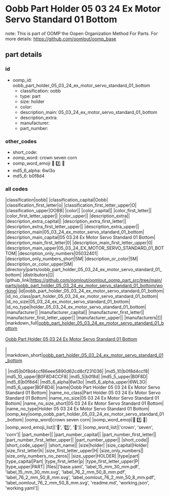 # Oobb Part Holder 05 03 24 Ex Motor Servo Standard 01 Bottom  

note: This is part of OOMP the Oopen Organization Method For Parts. For more details: https://github.com/oomlout/oomp_base

##  part details





### id
* oomp_id: oobb_part_holder_05_03_24_ex_motor_servo_standard_01_bottom
  * classification: oobb
  * type: part
  * size: holder
  * color: 
  * description_main: 05_03_24_ex_motor_servo_standard_01_bottom
  * description_extra: 
  * manufacturer: 
  * part_number: 

### other_codes
* short_code: 
* oomp_word: crown seven corn
* oomp_word_emoji :crown: :seven: :corn:
* md5_6_alpha: 6wl3o
* md5_6: b0f8d4

### all codes 
|classification|oobb|
|classification_capital|Oobb|
|classification_first_letter|o|
|classification_first_letter_upper|O|
|classification_upper|OOBB|
|color||
|color_capital||
|color_first_letter||
|color_first_letter_upper||
|color_upper||
|description_extra||
|description_extra_capital||
|description_extra_first_letter||
|description_extra_first_letter_upper||
|description_extra_upper||
|description_main|05_03_24_ex_motor_servo_standard_01_bottom|
|description_main_capital|05 03.24 Ex Motor Servo Standard 01 Bottom|
|description_main_first_letter|0|
|description_main_first_letter_upper|0|
|description_main_upper|05_03_24_EX_MOTOR_SERVO_STANDARD_01_BOTTOM|
|description_only_numbers|05032401|
|description_only_numbers_short|5M|
|description_or_color|5M|
|description_or_color_upper|5M|
|directory|parts/oobb_part_holder_05_03_24_ex_motor_servo_standard_01_bottom|
|distributors|[]|
|github_link|https://github.com/oomlout/oomlout_oomp_part_src/tree/main/parts/oobb_part_holder_05_03_24_ex_motor_servo_standard_01_bottom/working|
|id|oobb_part_holder_05_03_24_ex_motor_servo_standard_01_bottom|
|id_no_class|part_holder_05_03_24_ex_motor_servo_standard_01_bottom|
|id_no_size|05_03_24_ex_motor_servo_standard_01_bottom|
|id_no_type|holder_05_03_24_ex_motor_servo_standard_01_bottom|
|manufacturer||
|manufacturer_capital||
|manufacturer_first_letter||
|manufacturer_first_letter_upper||
|manufacturer_upper||
|manufacturers|[]|
|markdown_full|[oobb_part_holder_05_03_24_ex_motor_servo_standard_01_bottom](https://github.com/oomlout/oomlout_oomp_part_src/tree/main/parts/oobb_part_holder_05_03_24_ex_motor_servo_standard_01_bottom/working)<br>[](https://github.com/oomlout/oomlout_oomp_part_src/tree/main/parts/oobb_part_holder_05_03_24_ex_motor_servo_standard_01_bottom/working)<br>[Oobb Part Holder 05 03 24 Ex Motor Servo Standard 01 Bottom](https://github.com/oomlout/oomlout_oomp_part_src/tree/main/parts/oobb_part_holder_05_03_24_ex_motor_servo_standard_01_bottom/working)<br><br>|
|markdown_short|[oobb_part_holder_05_03_24_ex_motor_servo_standard_01_bottom](https://github.com/oomlout/oomlout_oomp_part_src/tree/main/parts/oobb_part_holder_05_03_24_ex_motor_servo_standard_01_bottom/working)<br><br>|
|md5|b0f8d4ccf86eee5890d62cd8cf231036|
|md5_10|b0f8d4ccf8|
|md5_10_upper|B0F8D4CCF8|
|md5_5|b0f8d|
|md5_5_upper|B0F8D|
|md5_6|b0f8d4|
|md5_6_alpha|6wl3o|
|md5_6_alpha_upper|6WL3O|
|md5_6_upper|B0F8D4|
|name|Oobb Part Holder 05 03 24 Ex Motor Servo Standard 01 Bottom|
|name_no_class|Part Holder 05 03 24 Ex Motor Servo Standard 01 Bottom|
|name_no_size|05 03 24 Ex Motor Servo Standard 01 Bottom|
|name_no_size_short|05 03 24 Ex Motor Servo Standard 01 Bottom|
|name_no_type|Holder 05 03 24 Ex Motor Servo Standard 01 Bottom|
|oomp_key|oomp_oobb_part_holder_05_03_24_ex_motor_servo_standard_01_bottom|
|oomp_word|crown seven corn|
|oomp_word_emoji|:crown: :seven: :corn:|
|oomp_word_emoji_list|[':crown:', ':seven:', ':corn:']|
|oomp_word_list|['crown', 'seven', 'corn']|
|part_number||
|part_number_capital||
|part_number_first_letter||
|part_number_first_letter_upper||
|part_number_upper||
|short_code||
|short_code_upper||
|short_name||
|size|holder|
|size_capital|Holder|
|size_first_letter|h|
|size_first_letter_upper|H|
|size_only_numbers||
|size_only_numbers_no_zeros||
|size_upper|HOLDER|
|type|part|
|type_capital|Part|
|type_first_letter|p|
|type_first_letter_upper|P|
|type_upper|PART|
|files|['base.yaml', 'label_15_mm_30_mm.pdf', 'label_15_mm_30_mm.svg', 'label_76_2_mm_50_8_mm.pdf', 'label_76_2_mm_50_8_mm.svg', 'label_oomlout_76_2_mm_50_8_mm.pdf', 'label_oomlout_76_2_mm_50_8_mm.svg', 'readme.md', 'working.json', 'working.yaml']|
